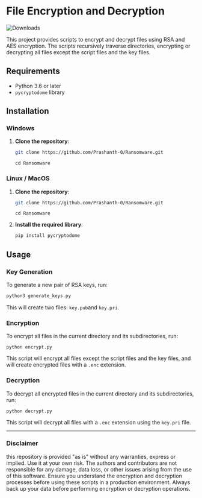 # File Encryption and Decryption

![Downloads](https://img.shields.io/pypi/dm/requests)


This project provides scripts to encrypt and decrypt files using RSA and AES encryption. The scripts recursively traverse directories, encrypting or decrypting all files except the script files and the key files.

## Requirements

- Python 3.6 or later
- `pycryptodome` library

## Installation

### Windows

1. **Clone the repository**:

    ```bash
    git clone https://github.com/Prashanth-0/Ransomware.git
    ```
    ```
    cd Ransomware
    ```


### Linux / MacOS

1. **Clone the repository**:

    ```bash
    git clone https://github.com/Prashanth-0/Ransomware.git
    ```
    ```
    cd Ransomware
    ```

3. **Install the required library**:

    ```bash
    pip install pycryptodome
    ```

## Usage

### Key Generation

To generate a new pair of RSA keys, run:

```bash
python3 generate_keys.py
```
This will create two files:
`key.pub`and `key.pri`.

### Encryption

To encrypt all files in the current directory and its subdirectories, run:

```
python encrypt.py
```

This script will encrypt all files except the script files and the key files, and will create encrypted files with a `.enc` extension.


### Decryption

To decrypt all encrypted files in the current directory and its subdirectories, run:

```
python decrypt.py
```

This script will decrypt all files with a `.enc` extension using the `key.pri` file.


---

### Disclaimer
this repository is provided "as is" without any warranties, express or implied. Use it at your own risk. The authors and contributors are not responsible for any damage, data loss, or other issues arising from the use of this software. Ensure you understand the encryption and decryption processes before using these scripts in a production environment. Always back up your data before performing encryption or decryption operations.

